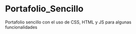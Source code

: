 # Portafolio_Sencillo
Portafolio sencillo con el uso de CSS, HTML y JS para algunas funcionalidades
